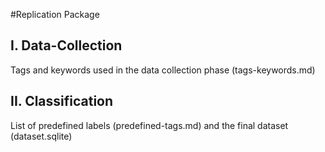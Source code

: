 #Replication Package



## I. Data-Collection
Tags and keywords used in the data collection phase (tags-keywords.md)

## II. Classification
List of predefined labels (predefined-tags.md) and the final dataset (dataset.sqlite)
